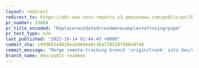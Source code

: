 ```yaml
---
layout: redirect
redirect_to: https://a8c-woo-test-reports.s3.amazonaws.com/public/pr/35064/e2e/index.html
pr_number: 35064
pr_title_encoded: "Replace+outdated+readme+examples+of+using+pnpm"
pr_test_type: e2e
last_published: "2022-10-14 01:44:45 +0000"
commit_sha: c99968544828ea5d64ee0c36a7703207986e8748
commit_message: "Merge remote-tracking branch 'origin/trunk' into dev/audit-readmes"
branch_name: dev/audit-readmes
---
```

